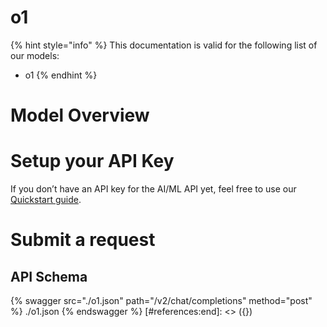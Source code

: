 [#references:start]: <> ({ "template": "openapi" })
# o1

{% hint style="info" %}
This documentation is valid for the following list of our models:
* o1
{% endhint %}

# Model Overview


# Setup your API Key
If you don’t have an API key for the AI/ML API yet, feel free to use our [Quickstart guide](https://docs.aimlapi.com/quickstart/setting-up).

# Submit a request
## API Schema
{% swagger src="./o1.json" path="/v2/chat/completions" method="post" %}
./o1.json
{% endswagger %}
[#references:end]: <> ({})